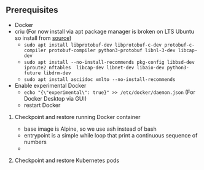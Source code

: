 ## Prerequisites
- Docker
- criu (For now install via apt package manager is broken on LTS Ubuntu so install from [source](https://criu.org/Installation))
  - `sudo apt install libprotobuf-dev libprotobuf-c-dev protobuf-c-compiler protobuf-compiler python3-protobuf libnl-3-dev libcap-dev` 
  - `sudo apt install --no-install-recommends pkg-config libbsd-dev iproute2 nftables  libcap-dev libnet-dev libaio-dev python3-future libdrm-dev`
  - `sudo apt install asciidoc xmlto --no-install-recommends`   
- Enable experimental Docker
  - `echo "{\"experimental\": true}" >> /etc/docker/daemon.json` (For Docker Desktop via GUI)
  - restart Docker

1. Checkpoint and restore running Docker container
    - base image is Alpine, so we use ash instead of bash
    - entrypoint is a simple while loop that print a  continuous sequence of numbers 
    - 

2. Checkpoint and restore Kubernetes pods